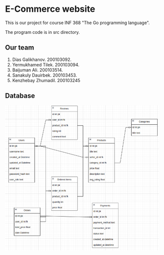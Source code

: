 # E-Commerce website

This is our project for course INF 368 "The Go programming language".

The program code is in src directory.

## Our team

1. Dias Galikhanov. 200103092.
2. Yermukhamed Tilek. 200103094.
3. Baijuman Ali. 200103514.
4. Sanakuly Dauirbek. 200103453.
5. Kenzhebay Zhumadil. 200103245

## Database

![alt text](https://github.com/dhucsik/go_sdu_course/blob/main/src/img/database.png?raw=true)


